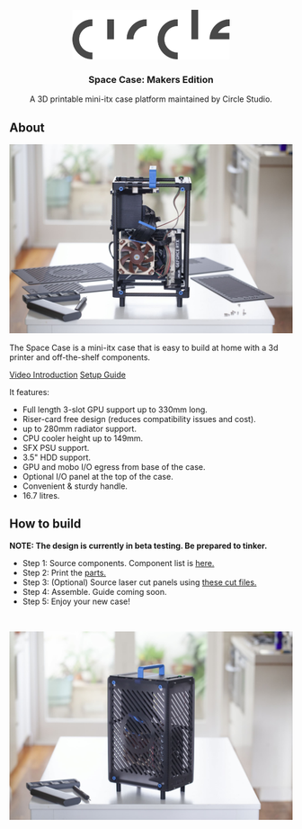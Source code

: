 <!-- PROJECT LOGO -->
<br />
<div align="center">
  <a href="https://circlestudio.co">
    <img src="IMAGES/circle-logo.png" alt="Logo" width="280" height="88">
  </a>

  <h3 align="center">Space Case: Makers Edition</h3>

  <p align="center">
    A 3D printable mini-itx case platform maintained by Circle Studio. 
  </p>
</div>

<!-- ABOUT THE PROJECT -->
## About

![Space Case Overview](IMAGES/overview-1.jpg "Space Case")

The Space Case is a mini-itx case that is easy to build at home with a 3d printer and off-the-shelf components. 

[Video Introduction](https://www.youtube.com/watch?v=Zg2zSBpEYaU&ab_channel=CircleStudio)
[Setup Guide](https://youtu.be/Fd_JhfacgS0)


It features:

* Full length 3-slot GPU support up to 330mm long.
* Riser-card free design (reduces compatibility issues and cost). 
* up to 280mm radiator support. 
* CPU cooler height up to 149mm. 
* SFX PSU support.
* 3.5" HDD support. 
* GPU and mobo I/O egress from base of the case. 
* Optional I/O panel at the top of the case. 
* Convenient & sturdy handle.
* 16.7 litres.

<!-- GET STARTED -->
## How to build

**NOTE: The design is currently in beta testing. Be prepared to tinker.**   

* Step 1: Source components. Component list is [here.](04_COMPONENTS/COMPONENT_LIST.md) 
* Step 2: Print the [parts.](02_3D%20PRINT%20FILES/) 
* Step 3: (Optional) Source laser cut panels using [these cut files.](03_LASER%20CUT%20FILES/)
* Step 4: Assemble. Guide coming soon. 
* Step 5: Enjoy your new case!

</br>


![Space Case Overview](IMAGES/overview-2.jpg "Space Case")

